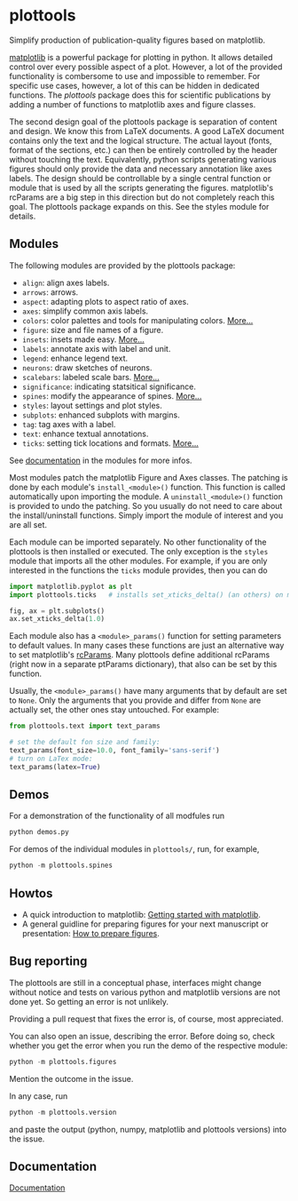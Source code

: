 # plottools

Simplify production of publication-quality figures based on matplotlib.

[matplotlib](https://matplotlib.org/) is a powerful package for
plotting in python. It allows detailed control over every possible
aspect of a plot. However, a lot of the provided functionality is
combersome to use and impossible to remember. For specific use cases,
however, a lot of this can be hidden in dedicated functions. The
*plottools* package does this for scientific publications by adding a
number of functions to matplotlib axes and figure classes.

The second design goal of the plottools package is separation of
content and design. We know this from LaTeX documents. A good LaTeX
document contains only the text and the logical structure. The actual
layout (fonts, format of the sections, etc.) can then be entirely
controlled by the header without touching the text. Equivalently,
python scripts generating various figures should only provide the data
and necessary annotation like axes labels. The design should be
controllable by a single central function or module that is used by
all the scripts generating the figures. matplotlib's rcParams are a
big step in this direction but do not completely reach this goal. The
plottools package expands on this. See the styles module for details.


## Modules

The following modules are provided by the plottools package:

- `align`: align axes labels.
- `arrows`: arrows.
- `aspect`: adapting plots to aspect ratio of axes.
- `axes`: simplify common axis labels.
- `colors`: color palettes and tools for manipulating colors. [More...](docs/colors.md)
- `figure`: size and file names of a figure.
- `insets`: insets made easy. [More...](docs/insets.md)
- `labels`: annotate axis with label and unit.
- `legend`: enhance legend text.
- `neurons`: draw sketches of neurons.
- `scalebars`: labeled scale bars. [More...](docs/scalebars.md)
- `significance`: indicating statsitical significance.
- `spines`: modify the appearance of spines. [More...](docs/spines.md)
- `styles`: layout settings and plot styles.
- `subplots`: enhanced subplots with margins.
- `tag`: tag axes with a label.
- `text`: enhance textual annotations.
- `ticks`: setting tick locations and formats. [More...](docs/ticks.md)

See [documentation](https://bendalab.github.io/plottools/api) in the
modules for more infos.

Most modules patch the matplotlib Figure and Axes classes. The
patching is done by each module's `install_<module>()` function. This
function is called automatically upon importing the module. A
`uninstall_<module>()` function is provided to undo the patching.  So
you usually do not need to care about the install/uninstall
functions. Simply import the module of interest and you are all set.

Each module can be imported separately. No other functionality of the
plottools is then installed or executed. The only exception is the
`styles` module that imports all the other modules. For example, if
you are only interested in the functions the `ticks` module provides,
then you can do
```py
import matplotlib.pyplot as plt
import plottools.ticks   # installs set_xticks_delta() (an others) on matplotlib Axes class

fig, ax = plt.subplots()
ax.set_xticks_delta(1.0)
```

Each module also has a `<module>_params()` function for setting
parameters to default values. In many cases these functions are just
an alternative way to set matplotlib's
[rcParams](https://matplotlib.org/stable/tutorials/introductory/customizing.html).
Many plottools define additional rcParams (right now in a separate
ptParams dictionary), that also can be set by this function.

Usually, the `<module>_params()` have many arguments that by default
are set to `None`. Only the arguments that you provide and differ from
`None` are actually set, the other ones stay untouched. For example:
```py
from plottools.text import text_params

# set the default fon size and family:
text_params(font_size=10.0, font_family='sans-serif')
# turn on LaTex mode:
text_params(latex=True)
```


## Demos

For a demonstration of the functionality of all modfules run
```py
python demos.py
```
For demos of the individual modules in `plottools/`, 
run, for example,
```py
python -m plottools.spines
```

## Howtos

- A quick introduction to matplotlib: [Getting started with
  matplotlib](docs/starter.md).
- A general guidline for preparing figures for your next manuscript or
  presentation: [How to prepare figures](docs/guide.md).


## Bug reporting

The plottools are still in a conceptual phase, interfaces might change
without notice and tests on various python and matplotlib versions
are not done yet. So getting an error is not unlikely.

Providing a pull request that fixes the error is, of course, most
appreciated.

You can also open an issue, describing the error. Before doing so,
check whether you get the error when you run the demo of the
respective module:
```py
python -m plottools.figures
```
Mention the outcome in the issue.

In any case, run
```py
python -m plottools.version
```
and paste the output (python, numpy, matplotlib and plottools
versions) into the issue.


## Documentation

[Documentation](https://bendalab.github.io/plottools)

